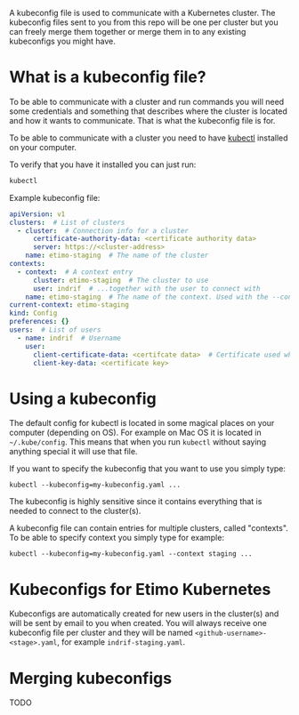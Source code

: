 A kubeconfig file is used to communicate with a Kubernetes cluster. The kubeconfig files sent to you from this repo will be one per cluster but you can freely merge them together or merge them in to any existing kubeconfigs you might have.

# What is a kubeconfig file?
To be able to communicate with a cluster and run commands you will need some credentials and something that describes where the cluster is located and how it wants to communicate. That is what the kubeconfig file is for.

To be able to communicate with a cluster you need to have [kubectl](https://kubernetes.io/docs/tasks/tools/#kubectl) installed on your computer.

To verify that you have it installed you can just run:
```bash
kubectl
```

Example kubeconfig file:
```yaml
apiVersion: v1
clusters:  # List of clusters
  - cluster:  # Connection info for a cluster
      certificate-authority-data: <certificate authority data>
      server: https://<cluster-address>
    name: etimo-staging  # The name of the cluster
contexts:  
  - context:  # A context entry
      cluster: etimo-staging  # The cluster to use
      user: indrif  # ...together with the user to connect with
    name: etimo-staging  # The name of the context. Used with the --context flag (not necessary if there is only one)
current-context: etimo-staging
kind: Config
preferences: {}
users:  # List of users
  - name: indrif  # Username
    user:
      client-certificate-data: <certifcate data>  # Certificate used when authorizing
      client-key-data: <certificate key>
```

# Using a kubeconfig
The default config for kubectl is located in some magical places on your computer (depending on OS). For example on Mac OS it is located in `~/.kube/config`. This means that when you run `kubectl` without saying anything special it will use that file.

If you want to specify the kubeconfig that you want to use you simply type:
```
kubectl --kubeconfig=my-kubeconfig.yaml ...
```

The kubeconfig is highly sensitive since it contains everything that is needed to connect to the cluster(s).

A kubeconfig file can contain entries for multiple clusters, called "contexts". To be able to specify context you simply type for example:
```
kubectl --kubeconfig=my-kubeconfig.yaml --context staging ...
```

# Kubeconfigs for Etimo Kubernetes
Kubeconfigs are automatically created for new users in the cluster(s) and will be sent by email to you when created. You will always receive one kubeconfig file per cluster and they will be named `<github-username>-<stage>.yaml`, for example `indrif-staging.yaml`.

# Merging kubeconfigs
TODO